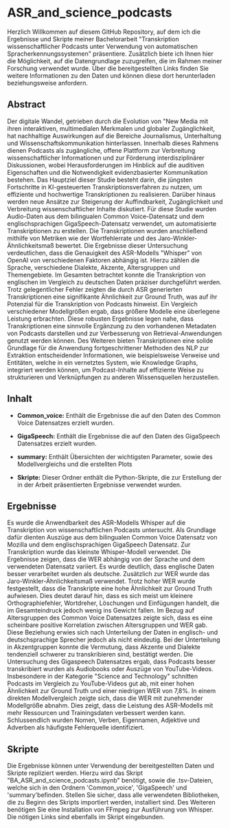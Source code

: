 # ASR_and_science_podcasts

Herzlich Willkommen auf diesem GitHub Repository, 
auf dem ich die Ergebnisse und Skripte meiner Bachelorarbeit "Transkription wissenschaftlicher Podcasts unter Verwendung von automatischen Spracherkennungssystemen" präsentiere. Zusätzlich biete ich Ihnen hier die Möglichkeit, auf die Datengrundlage zuzugreifen, die im Rahmen meiner Forschung verwendet wurde. Über die bereitgestellten Links finden Sie weitere Informationen zu den Daten und können diese dort herunterladen beziehungsweise anfordern.

## Abstract
Der digitale Wandel, getrieben durch die Evolution von "New Media mit ihren interaktiven, multimedialen Merkmalen und globaler Zugänglichkeit, hat nachhaltige Auswirkungen auf die Bereiche Journalismus, Unterhaltung und Wissenschaftskommunikation hinterlassen. Innerhalb dieses Rahmens dienen Podcasts als zugängliche, offene Plattform zur Verbreitung wissenschaftlicher Informationen und zur Förderung interdisziplinärer Diskussionen, wobei Herausforderungen im Hinblick auf die auditiven Eigenschaften und die Notwendigkeit evidenzbasierter Kommunikation bestehen. Das Hauptziel dieser Studie besteht darin, die jüngsten Fortschritte in KI-gesteuerten Transkriptionsverfahren zu nutzen, um effiziente und hochwertige Transkriptionen zu realisieren. Darüber hinaus werden neue Ansätze zur Steigerung der Auffindbarkeit, Zugänglichkeit und Verbreitung wissenschaftlicher Inhalte diskutiert. Für diese Studie wurden Audio-Daten aus dem bilingualen Common Voice-Datensatz und dem englischsprachigen GigaSpeech-Datensatz verwendet, um automatisierte Transkriptionen zu erstellen. Die Transkriptionen wurden anschließend mithilfe von Metriken wie der Wortfehlerrate und des Jaro-Winkler-Ähnlichkeitsmaß bewertet. Die Ergebnisse dieser Untersuchung verdeutlichen, dass die Genauigkeit des ASR-Modells "Whisper" von OpenAI von verschiedenen Faktoren abhängig ist. Hierzu zählen die Sprache, verschiedene Dialekte, Akzente, Altersgruppen und Themengebiete. Im Gesamten betrachtet konnte die Transkription von englischen im Vergleich zu deutschen Daten präziser durchgeführt werden. Trotz gelegentlicher Fehler zeigten die durch ASR generierten Transkriptionen eine signifikante Ähnlichkeit zur Ground Truth, was auf ihr Potenzial für die Transkription von Podcasts hinweist. Ein Vergleich verschiedener Modellgrößen ergab, dass größere Modelle eine überlegene Leistung erbrachten. Diese robusten Ergebnisse legen nahe, dass Transkriptionen eine sinnvolle Ergänzung zu den vorhandenen Metadaten von Podcasts darstellen und zur Verbesserung von Retrieval-Anwendungen genutzt werden können. Des Weiteren bieten Transkriptionen eine solide Grundlage für die Anwendung fortgeschrittener Methoden des NLP zur Extraktion entscheidender Informationen, wie beispielsweise Verweise und Entitäten, welche in ein vernetztes System, wie Knowledge Graphs, integriert werden können, um Podcast-Inhalte auf effiziente Weise zu strukturieren und Verknüpfungen zu anderen Wissensquellen herzustellen.

## Inhalt

- **Common_voice:** Enthält die Ergebnisse die auf den Daten des Common Voice Datensatzes erzielt wurden.

- **GigaSpeech:** Enthält die Ergebnisse die auf den Daten des GigaSpeech Datensatzes erzielt wurden.

- **summary:** Enthält Übersichten der wichtigsten Parameter, sowie des Modellvergleichs und die erstellten Plots

- **Skripte:** Dieser Ordner enthält die Python-Skripte, die zur Erstellung der in der Arbeit präsentierten Ergebnisse verwendet wurden.

## Ergebnisse

Es wurde die Anwendbarkeit des ASR-Modells Whisper auf die Transkription von wissenschaftlichen Podcasts untersucht. Als Grundlage dafür dienten Auszüge aus dem bilingualen Common Voice Datensatz von Mozilla und dem englischsprachigen GigaSpeech Datensatz.
Zur Transkription wurde das kleinste Whisper-Modell verwendet. Die Ergebnisse zeigen, dass die WER abhängig von der Sprache und dem verwendeten Datensatz variiert. Es wurde deutlich, dass englische Daten besser verarbeitet wurden als deutsche. Zusätzlich zur WER wurde das Jaro-Winkler-Ähnlichkeitsmaß verwendet. Trotz hoher WER wurde festgestellt, dass die Transkripte eine hohe Ähnlichkeit zur Ground Truth aufwiesen. Dies deutet darauf hin, dass es sich meist um kleinere Orthographiefehler, Wortdreher, Löschungen und Einfügungen handelt, die im Gesamteindruck jedoch wenig ins Gewicht fallen. Im Bezug auf Altersgruppen des Common Voice Datensatzes zeigte sich, dass es eine scheinbare positive Korrelation zwischen Altersgruppen und WER gab. Diese Beziehung erwies sich nach Unterteilung der Daten in englisch- und deutschsprachige Sprecher jedoch als nicht eindeutig. Bei der Unterteilung in Akzentgruppen konnte die Vermutung, dass Akzente und Dialekte tendenziell schwerer zu transkribieren sind, bestätigt werden. Die Untersuchung des Gigaspeech Datensatzes ergab, dass Podcasts besser transkribiert wurden als Audiobooks oder Auszüge von YouTube-Videos. Insbesondere in der Kategorie "Science and Technology" schnitten Podcasts im Vergleich zu YouTube-Videos gut ab, mit einer hohen Ähnlichkeit zur Ground Truth und einer niedrigen WER von 7,8%. In einem direkten Modellvergleich zeigte sich, dass die WER mit zunehmender Modellgröße abnahm. Dies zeigt, dass die Leistung des ASR-Modells mit mehr Ressourcen und Trainingsdaten verbessert werden kann. Schlussendlich wurden Nomen, Verben, Eigennamen, Adjektive und Adverben als häufigste Fehlerquelle identifiziert.

## Skripte

Die Ergebnisse können unter Verwendung der bereitgestellten Daten und Skripte repliziert werden. Hierzu wird das Skript "BA_ASR_and_science_podcasts.ipynb" benötigt, sowie die .tsv-Dateien, welche sich in den Ordnern 'Common_voice', 'GigaSpeech' und 'summary'befinden. Stellen Sie sicher, dass alle verwendeten Bibliotheken, die zu Beginn des Skripts importiert werden, installiert sind. Des Weiteren benötigen Sie eine Installation von FFmpeg zur Ausführung von Whisper. Die nötigen Links sind ebenfalls im Skript eingebunden.
